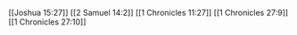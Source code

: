 [[Joshua 15:27]]
[[2 Samuel 14:2]]
[[1 Chronicles 11:27]]
[[1 Chronicles 27:9]]
[[1 Chronicles 27:10]]
